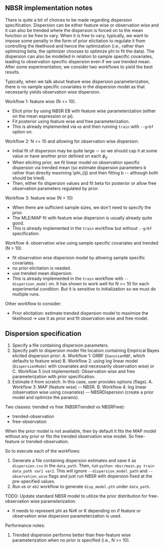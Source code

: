 ## NBSR implementation notes
There is quite a bit of choices to be made regarding dispersion specification.
Dispersion can be either feature wise or observation wise and it can also be trended where the dispersion is forced on to the mean function or be free to vary. When it is free to vary, typically, we want to impose some penalty in the form of prior elicitation to regulate it from controlling the likelihood and hence the optimization (i.e., rather than optimizing beta, the optimizer chooses to optimize phi to fit the data).
The dispersion can also be modelled in relation to sample specific covariates, leading to observation specific dispersion even if we use trended mean.
After some experimentation, we consider two workflows to yield the best results.

Typically, when we talk about feature wise dispersion parameterization, there is no sample specific covariates in the dispersion model as that necessarily yields observation wise dispersion.

Workflow 1: feature wise (N <= 10).

- Elicit prior by using NBSR EB with feature wise parameterization (either on the mean expression or pi).
- Fit posterior using feature wise and free parameterization.
- This is already implemented via `eb` and then running `train` with `--grbf` option on.

Workflow 2: N <= 10 and allowing for observation wise dispersion.
+ Initial fit of dispersion may be quite large -- so we should cap it at some value or have another prior defined on each $\phi_{ij}$.
+ When eliciting prior, we fit linear model on observation specific dispersion via trended mean (so estimate dispersion parameters b rather than directly maximing \phi_{ij} and then fitting b -- although both should be tried).
+ Then, either fix dispersion values and fit beta for posterior or allow free observation parameters regulated by prior.

Workflow 3: feature wise (N > 10)

- When there are sufficient sample sizes, we don't need to specify the prior.
- The MLE/MAP fit with feature wise dispersion is usually already quite good.
- This is already implemented in the `train` workflow but without `--grbf` specification.

Workflow 4: observation wise using sample specific covariates and trended (N > 10).

- fit observation wise dispersion model by allowing sample specific covariates.
- no prior elicitation is needed.
- use trended mean dispersion.
- This is already implemented in the `train` workflow with `--dispersion_model` on. It has shown to work well for N >= 10 for each experimental condition. But it is sensitive to initialization so we must do multiple runs.

Other workflow to consider:
- Prior elicitation: estimate trended dispersion model to maximize the likelihood -> use it as prior and fit observation wise and free model.

## Dispersion specification

1. Specify a file containing dispersion parameters.
2. Specify path to dispersion model file location containing Empirical Bayes elicited dispersion prior:
	A. Workflow 1: GRBF (`GaussianRBF`, which defaults to feature wise)
	B. Workflow 2: using log linear model (`DispersionModel` with covariates and necessarily observation wise) or 
	C. Workflow 5 (not implemented): Observation wise and free parameterization with prior specification.
3. Estimate it from scratch. In this case, user provides options (flags).
	A. Workflow 3: MAP (feature wise) -- NBSR.
	B. Workflow 4: log linear (observation wise using covariates) -- NBSRDispersion (create a prior model and optimize the params).

Two classes: trended vs free (NBSRTrended vs NBSRFree):
- trended-observation
- free-observation

When the prior model is not available, then by default it fits the MAP model without any prior or fits the trended observation wise model. So free-feature or trended-observation.

So to execute each of the workflows:

1. Generate a file containing dispersion estimates and save it as `dispersion.csv` in the `data_path`. Then, run `python nbsr/main.py train data_path var1 var2`. This will ignore `--dispersion_model_path` and `--observation_wise` flags and just run NBSR with dispersion fixed at the pre-specified values.
2. Run `eb` or `eb2` workflow to generate `disp_model.pth` under `data_path`.

TODO: Update standard NBSR model to utilize the prior distribution for free-observation wise parameterization.
+ It needs to represent phi as NxK or K depending on if feature or observation wise dispersion parameterization is used.

Performance notes:
1. Trended dispersion performs better than free-feature wise parameterization when no prior is specified (i.e., N >= 10).

